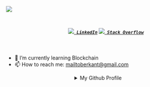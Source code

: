 <!-- <img align="right" src="https://visitor-badge.laobi.icu/badge?page_id=berkantsoytas.berkantsoytas"> -->

  <h1>
    <a href="https://git.io/typing-svg">
      <!--<img src="https://readme-typing-svg.herokuapp.com/?lines=Hello,+There!+👋;I'm+Berkant....;A+developer+from+World;&center=true&size=30">-->
      <img src="https://readme-typing-svg.herokuapp.com/?lines=Hello,+There!+👋;I'm+Berkant....;A+developer+from+Earth;&center=true&size=30">
    </a>
  </h1>
  
  <h5 align="center">
    <code>
      <a href="https://www.linkedin.com/in/berkantsoytas" title="LinkedIn Profile"><img width="22" src="https://raw.githubusercontent.com/ramazansancar/ramazansancar/main/images/linkedin.svg"> LinkedIn</a></code>
    <code></code>
    <code><a href="https://stackoverflow.com/users/16599280/berkant-soyta%c5%9f" title="Stack Overflow Profile"><img width="22" src="https://raw.githubusercontent.com/ramazansancar/ramazansancar/main/images/stackoverflow.svg"> Stack Overflow</a></code>
  </h5>
<br>
  
- 🌱 I’m currently learning Blockchain
- 📫 How to reach me: [mailtoberkant@gmail.com](mailto:berkant@gmail.com)

<details align="center">
  <summary>My Github Profile</summary>
  <img src="https://raw.githubusercontent.com/berkantsoytas/berkantsoytas/master/github-metrics.svg" />
</details>

<!--
<details align="center" >
<summary>Github most used Languages</summary>
<img width="350px" height="150px" src="https://github-readme-stats.vercel.app/api/top-langs/?username=berkantsoytas&layout=compact"/>
</details>

<details align="center" >
<summary>Github stats summary</summary>
<img width="350px" height="150px" src="https://github-readme-stats.vercel.app/api?username=berkantsoytas&show_icons=true&bg_color=35,002880,3059b3,4ab2c7,007f99&text_color=FFF&theme=dark&custom_title=Berkant%27s%20GitHub%20stats&hide_border=true&border_radius=10"/>
</details>
-->
